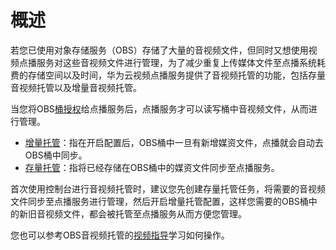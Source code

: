 # 概述<a name="vod010035"></a>

若您已使用对象存储服务（OBS）存储了大量的音视频文件，但同时又想使用视频点播服务对这些音视频文件进行管理，为了减少重复上传媒体文件至点播系统耗费的存储空间以及时间，华为云视频点播服务提供了音视频托管的功能，包括存量音视频托管以及增量音视频托管。

当您将OBS[桶授权](桶授权.md)给点播服务后，点播服务才可以读写桶中音视频文件，从而进行管理。

-   [增量托管](增量托管.md)：指在开启配置后，OBS桶中一旦有新增媒资文件，点播就会自动去OBS桶中同步。
-   [存量托管](存量托管.md)：指将已经存储在OBS桶中的媒资文件同步至点播服务。

首次使用控制台进行音视频托管时，建议您先创建存量托管任务，将需要的音视频文件同步至点播服务进行管理，然后开启增量托管配置，这样您需要的OBS桶中的新旧音视频文件，都会被托管至点播服务从而方便您管理。

您也可以参考OBS音视频托管的[视频指导](https://bbs.huaweicloud.com/videos/302dae0330f14f838e2f1cb863c9a5de)学习如何操作。

